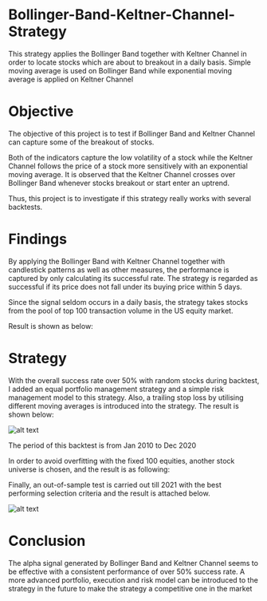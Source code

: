 # Bollinger-Band-Keltner-Channel-Strategy
This strategy applies the Bollinger Band together with Keltner Channel in order to locate stocks which are about to breakout in a daily basis. Simple moving average is used on Bollinger Band while exponential moving average is applied on Keltner Channel 

# Objective
The objective of this project is to test if Bollinger Band and Keltner Channel can capture some of the breakout of stocks. 

Both of the indicators capture the low volatility of a stock while the Keltner Channel follows the price of a stock more sensitively with an exponential moving average. It is observed that the Keltner Channel crosses over Bollinger Band whenever stocks breakout or start enter an uptrend. 

Thus, this project is to investigate if this strategy really works with several backtests. 

# Findings
By applying the Bollinger Band with Keltner Channel  together with candlestick patterns as well as other measures, the performance is captured by only calculating its successful rate. The strategy is regarded as successful if its price does not fall under its buying price within 5 days.

Since the signal seldom occurs in a daily basis, the strategy takes stocks from the pool of top 100 transaction volume in the US equity market.

Result is shown as below:



# Strategy
With the overall success rate over 50% with random stocks during backtest, I added an equal portfolio management strategy and a simple risk management model to this strategy. Also, a trailing stop loss by utilising different moving averages is introduced into the strategy. The result is shown below:

![alt text](https://github.com/kelvonlys/Bollinger-Band-Keltner-Channel-Strategy/blob/main/Backtest.png)

The period of this backtest is from Jan 2010 to Dec 2020


In order to avoid overfitting with the fixed 100 equities, another stock universe is chosen, and the result is as following:

Finally, an out-of-sample test is carried out till 2021 with the best performing selection criteria and the result is attached below.

![alt text](https://github.com/kelvonlys/Bollinger-Band-Keltner-Channel-Strategy/blob/main/Out-of-sample%20test.png)


# Conclusion
The alpha signal generated by Bollinger Band and Keltner Channel seems to be effective with a consistent performance of over 50% success rate. A more advanced portfolio, execution and risk model can be introduced to the strategy in the future to make the strategy a competitive one in the market




